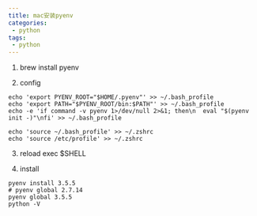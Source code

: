 ```yaml
---
title: mac安装pyenv
categories:
 - python
tags: 
 - python
---
```


1. brew install pyenv

2. config
````
echo 'export PYENV_ROOT="$HOME/.pyenv"' >> ~/.bash_profile
echo 'export PATH="$PYENV_ROOT/bin:$PATH"' >> ~/.bash_profile
echo -e 'if command -v pyenv 1>/dev/null 2>&1; then\n  eval "$(pyenv init -)"\nfi' >> ~/.bash_profile

echo 'source ~/.bash_profile' >> ~/.zshrc
echo 'source /etc/profile' >> ~/.zshrc
````

3. reload 
exec $SHELL

4. install 
````
pyenv install 3.5.5
# pyenv global 2.7.14
pyenv global 3.5.5
python -V
````
